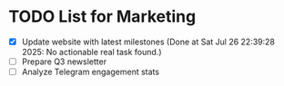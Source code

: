# TODO List for Marketing

- [x] Update website with latest milestones  (Done at Sat Jul 26 22:39:28 2025: No actionable real task found.)
- [ ] Prepare Q3 newsletter
- [ ] Analyze Telegram engagement stats
